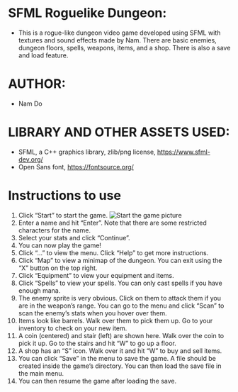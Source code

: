 # SFML Roguelike Dungeon:
  - This is a rogue-like dungeon video game developed using SFML with textures and sound effects made by Nam. There are basic enemies, dungeon floors, spells, weapons, items, and a shop. There is also a save and load feature.

# AUTHOR:
  - Nam Do

# LIBRARY AND OTHER ASSETS USED:
  - SFML, a C++ graphics library, zlib/png license, https://www.sfml-dev.org/
  - Open Sans font, https://fontsource.org/

# Instructions to use
1. Click “Start” to start the game.
![Start the game picture](https://namdo1225.github.io/images/projects_media/20230526_sfml19/00_title.png)
2. Enter a name and hit “Enter”. Note that there are some restricted characters for the name.
3. Select your stats and click “Continue”.
4. You can now play the game!
5. Click “…” to view the menu. Click “Help” to get more instructions.
6. Click “Map” to view a minimap of the dungeon. You can exit using the “X” button on the top right.
7. Click “Equipment” to view your equipment and items.
8. Click “Spells” to view your spells. You can only cast spells if you have enough mana.
9. The enemy sprite is very obvious. Click on them to attack them if you are in the weapon’s range. You can go to the menu and click “Scan” to scan the enemy’s stats when you hover over them.
10. Items look like barrels. Walk over them to pick them up. Go to your inventory to check on your new item.
11. A coin (centered) and stair (left) are shown here. Walk over the coin to pick it up. Go to the stairs and hit “W” to go up a floor.
12. A shop has an “S” icon. Walk over it and hit “W” to buy and sell items.
13. You can click “Save” in the menu to save the game. A file should be created inside the game’s directory. You can then load the save file in the main menu.
14. You can then resume the game after loading the save.
